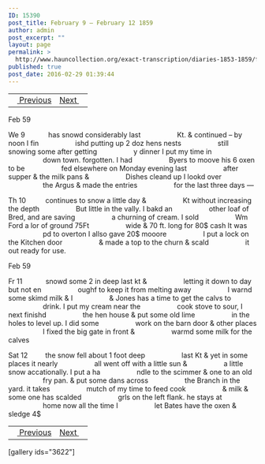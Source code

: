 ```yaml
---
ID: 15390
post_title: February 9 – February 12 1859
author: admin
post_excerpt: ""
layout: page
permalink: >
  http://www.hauncollection.org/exact-transcription/diaries-1853-1859/february-9-february-12-1859/
published: true
post_date: 2016-02-29 01:39:44
---
```

<table style="width: 100%;" align="center">
<tbody>
<tr>
<td><a href="http://www.hauncollection.org/version-2/diaries-1853-1859/february-5-february-8-1859/"><img src="https://lh3.googleusercontent.com/-EFJpxxNiPNw/VqgtWBCZrMI/AAAAAAAAAFU/WfY4lPFWWkg/s800-Ic42/Soeb-Plain-Arrows-8-10px.png" alt="" width="10" height="10" /> Previous</a></td>
<td style="text-align: right;"><a href="http://www.hauncollection.org/version-2/diaries-1853-1859/february-13-february-16-1859/">Next <img src="https://lh3.googleusercontent.com/-67k0cYlpXHw/VqgtWKz1MXI/AAAAAAAAAFU/k9PW_Piyurk/s800-Ic42/Soeb-Plain-Arrows-5-10px.png" alt="" width="10" height="10" /></a></td>
</tr>
</tbody>
</table>
Feb 59

We 9            has snowd considerably last
<span style="margin-left: 70px;">Kt. &amp; continued – by noon I fin
<span style="margin-left: 70px;">ishd putting up 2 doz hens nests
<span style="margin-left: 70px;">still snowing some after getting
<span style="margin-left: 70px;">y dinner I put my time in
<span style="margin-left: 70px;">down town. forgotten. I had
<span style="margin-left: 70px;">Byers to moove his 6 oxen to be
<span style="margin-left: 70px;">fed elsewhere on Monday evening last
<span style="margin-left: 70px;">after supper &amp; the milk pans &amp;
<span style="margin-left: 70px;">Dishes cleand up I lookd over
<span style="margin-left: 70px;">the Argus &amp; made the entries
<span style="margin-left: 70px;">for the last three days —</span></span></span></span></span></span></span></span></span></span></span>

Th 10          continues to snow a little day &amp;
<span style="margin-left: 70px;">Kt without increasing the depth
<span style="margin-left: 70px;">But little in the vally. I bakd an
<span style="margin-left: 70px;">other loaf of Bred, and are saving
<span style="margin-left: 70px;">a churning of cream. I sold
<span style="margin-left: 70px;">Wm Ford a lor of ground 75Ft
<span style="margin-left: 70px;">wide &amp; 70 ft. long for 80$ cash It was
<span style="margin-left: 70px;">pd to overton I allso gave 20$ mooore
<span style="margin-left: 70px;">I put a lock on the Kitchen door
<span style="margin-left: 70px;">&amp; made a top to the churn &amp; scald
<span style="margin-left: 70px;">it out ready for use.</span></span></span></span></span></span></span></span></span></span>

Feb 59

Fr 11            snowd some 2 in deep last kt &amp;
<span style="margin-left: 70px;">letting it down to day but not en
<span style="margin-left: 70px;">oughf to keep it from melting away
<span style="margin-left: 70px;">I warnd some skimd milk &amp; I
<span style="margin-left: 70px;">&amp; Jones has a time to get the calvs to
<span style="margin-left: 70px;">drink. I put my cream near the
<span style="margin-left: 70px;">cook stove to sour, I next finishd
<span style="margin-left: 70px;">the hen house &amp; put some old lime
<span style="margin-left: 70px;">in the holes to level up. I did some
<span style="margin-left: 70px;">work on the barn door &amp; other places
<span style="margin-left: 70px;">I fixed the big gate in front &amp;
<span style="margin-left: 70px;">warmd some milk for the calves</span></span></span></span></span></span></span></span></span></span></span>

Sat 12         the snow fell about 1 foot deep
<span style="margin-left: 70px;">last Kt &amp; yet in some places it nearly
<span style="margin-left: 70px;">all went off with a little sun &amp;
<span style="margin-left: 70px;">a little snow accationally. I put a ha
<span style="margin-left: 70px;">ndle to the scimmer &amp; one to an old
<span style="margin-left: 70px;">fry pan. &amp; put some dans across
<span style="margin-left: 70px;">the Branch in the yard. it takes
<span style="margin-left: 70px;">mutch of my time to feed cook
<span style="margin-left: 70px;">&amp; milk &amp; some one has scalded
<span style="margin-left: 70px;">grls on the left flank. he stays at
<span style="margin-left: 70px;">home now all the time I
<span style="margin-left: 70px;">let Bates have the oxen &amp; sledge 4$</span></span></span></span></span></span></span></span></span></span></span>
<table style="width: 100%;" align="center">
<tbody>
<tr>
<td><a href="http://www.hauncollection.org/version-2/diaries-1853-1859/february-5-february-8-1859/"><img src="https://lh3.googleusercontent.com/-EFJpxxNiPNw/VqgtWBCZrMI/AAAAAAAAAFU/WfY4lPFWWkg/s800-Ic42/Soeb-Plain-Arrows-8-10px.png" alt="" width="10" height="10" /> Previous</a></td>
<td style="text-align: right;"><a href="http://www.hauncollection.org/version-2/diaries-1853-1859/february-13-february-16-1859/">Next <img src="https://lh3.googleusercontent.com/-67k0cYlpXHw/VqgtWKz1MXI/AAAAAAAAAFU/k9PW_Piyurk/s800-Ic42/Soeb-Plain-Arrows-5-10px.png" alt="" width="10" height="10" /></a></td>
</tr>
</tbody>
</table>
[gallery ids="3622"]